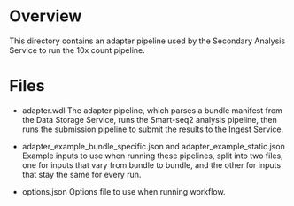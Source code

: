 # Overview

This directory contains an adapter pipeline used by the Secondary Analysis Service to run the 10x count pipeline.

# Files

* adapter.wdl
The adapter pipeline, which parses a bundle manifest from the Data Storage Service, runs the Smart-seq2 analysis pipeline, then runs the submission pipeline to submit the results to the Ingest Service.

* adapter_example_bundle_specific.json and adapter_example_static.json
Example inputs to use when running these pipelines, split into two files, one for inputs that vary from bundle to bundle, and the other for inputs that stay the same for every run.

* options.json
Options file to use when running workflow.
